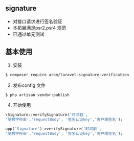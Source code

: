## signature

- 对接口请求进行签名验证
- 本拓展满足psr2,psr4 规范
- 已通过单元测试

## 基本使用
1. 安装
```bash
$ composer require aron/laravel-signature-verification
```

2. 发布config 文件
```bash
$ php artisan vendor:publish
```

4. 开始使用
```php
\Signature::verifySignature('时间戳',
'随机字符串','requestBody', '签名认证key','客户端签名');

app('Signature')->verifySignature('时间戳',
'随机字符串','requestBody', '签名认证key','客户端签名');
```
